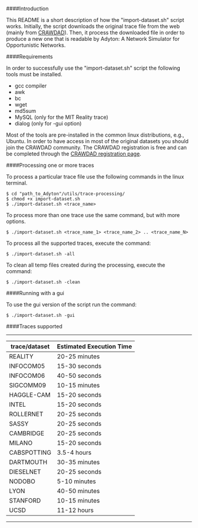 ####Introduction

This README is a short description of how the "import-dataset.sh" script works. Initially, the script downloads the original trace file from the web (mainly from [CRAWDAD](http://crawdad.org/)). Then, it process the downloaded file in order to produce a new one that is readable by Adyton: A Network Simulator for Opportunistic Networks.

####Requirements

In order to successfully use the "import-dataset.sh" script the following tools must be installed.
* gcc compiler
* awk
* bc
* wget
* md5sum
* MySQL (only for the MIT Reality trace)
* dialog (only for -gui option)

Most of the tools are pre-installed in the common linux distributions, e.g., Ubuntu.
In order to have access in most of the original datasets you should join the CRAWDAD community. The CRAWDAD registration is free and can be completed through the [CRAWDAD registration page](http://crawdad.org/joinup.html).

####Processing one or more traces

To process a particular trace file use the following commands in the linux terminal.
```
$ cd "path_to_Adyton"/utils/trace-processing/
$ chmod +x import-dataset.sh
$ ./import-dataset.sh <trace_name>
```
To process more than one trace use the same command, but with more options.
```
$ ./import-dataset.sh <trace_name_1> <trace_name_2> .. <trace_name_N>
```
To process all the supported traces, execute the command:
```
$ ./import-dataset.sh -all
```
To clean all temp files created during the processing, execute the command:
```
$ ./import-dataset.sh -clean
```

####Running with a gui

To use the gui version of the script run the command:
```
$ ./import-dataset.sh -gui
``` 

####Traces supported

---------------------------------------------
| trace/dataset  | Estimated Execution Time |
-----------------|--------------------------|
| REALITY        | 20-25 minutes            |
| INFOCOM05      | 15-30 seconds            |
| INFOCOM06      | 40-50 seconds            |
| SIGCOMM09      | 10-15 minutes            |
| HAGGLE-CAM     | 15-20 seconds            |
| INTEL          | 15-20 seconds            |
| ROLLERNET      | 20-25 seconds            |
| SASSY          | 20-25 seconds            |
| CAMBRIDGE      | 20-25 seconds            |
| MILANO         | 15-20 seconds            |
| CABSPOTTING    | 3.5-4 hours              |
| DARTMOUTH      | 30-35 minutes            |
| DIESELNET      | 20-25 seconds            |
| NODOBO         | 5-10 minutes             |
| LYON           | 40-50 minutes            |
| STANFORD       | 10-15 minutes            |
| UCSD           | 11-12 hours              |
---------------------------------------------

